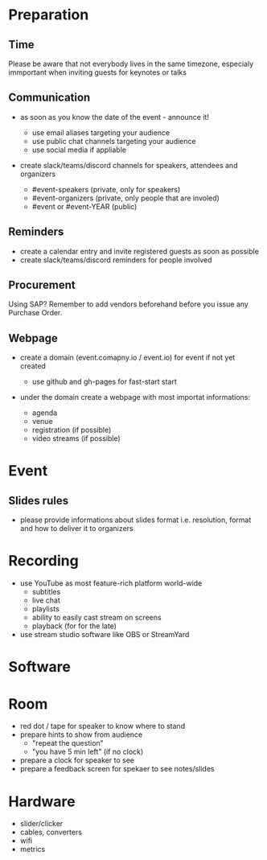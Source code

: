 # Preparation 

## Time

Please be aware that not everybody lives in the same timezone, 
especialy immportant when inviting guests for keynotes or talks

## Communication

* as soon as you know the date of the event - announce it!
  * use email aliases targeting your audience
  * use public chat channels targeting your audience
  * use social media if appliable

* create slack/teams/discord channels for speakers, attendees and organizers
  * \#event-speakers (private, only for speakers)
  * \#event-organizers (private, only people that are involed)
  * \#event or #event-YEAR (public)

## Reminders

* create a calendar entry and invite registered guests as soon as possible
* create slack/teams/discord reminders for people involved

## Procurement

Using SAP? Remember to add vendors beforehand before you issue any Purchase Order.

## Webpage

* create a domain (event.comapny.io / event.io) for event if not yet created
  * use github and gh-pages for fast-start start

* under the domain create a webpage with most importat informations:
  * agenda
  * venue
  * registration (if possible)
  * video streams (if possible)

# Event

## Slides rules

* please provide informations about slides format i.e. resolution, 
  format and how to deliver it to organizers

# Recording

* use YouTube as most feature-rich platform world-wide
  * subtitles 
  * live chat
  * playlists
  * ability to easily cast stream on screens
  * playback (for for the late)
* use stream studio software like OBS or StreamYard

# Software

# Room

* red dot / tape for speaker to know where to stand
* prepare hints to show from audience
  * "repeat the question"
  * "you have 5 min left" (if no clock)
* prepare a clock for speaker to see
* prepare a feedback screen for spekaer to see notes/slides

# Hardware

* slider/clicker
* cables, converters
* wifi
* metrics
